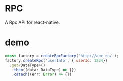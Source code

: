 # RPC
A Rpc API for react-native. 

# demo
```JavaScript
const factory = createRpcFactory('http://abc.cn/');
factory.createRpc('userInfo', { userId: 1234})
  .get<DataType>()
   .then((data: DataType) => {})
   .catach((err: Error) => {})
 ```

